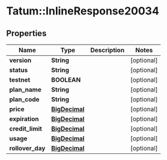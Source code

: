 # Tatum::InlineResponse20034

## Properties
Name | Type | Description | Notes
------------ | ------------- | ------------- | -------------
**version** | **String** |  | [optional] 
**status** | **String** |  | [optional] 
**testnet** | **BOOLEAN** |  | [optional] 
**plan_name** | **String** |  | [optional] 
**plan_code** | **String** |  | [optional] 
**price** | [**BigDecimal**](BigDecimal.md) |  | [optional] 
**expiration** | [**BigDecimal**](BigDecimal.md) |  | [optional] 
**credit_limit** | [**BigDecimal**](BigDecimal.md) |  | [optional] 
**usage** | [**BigDecimal**](BigDecimal.md) |  | [optional] 
**rollover_day** | [**BigDecimal**](BigDecimal.md) |  | [optional] 

